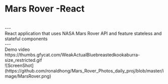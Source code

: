 # Mars Rover -React
<br/>
---
<br/>
React application that uses NASA Mars Rover API and feature stateless and stateful components
<br/>
---
<br/>
Demo video <br/>
https://thumbs.gfycat.com/WeakActualBluebreastedkookaburra-size_restricted.gif
<br/>
![ScreenShot](https://github.com/ronaldhong/Mars_Rover_Photos_daily_proj/blob/master/image/MarsRover.png)
